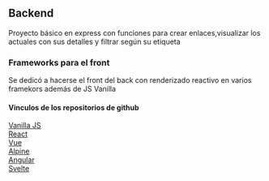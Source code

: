## Backend
Proyecto básico en express con funciones para crear enlaces,visualizar los actuales con sus detalles y filtrar según su etiqueta 


### Frameworks para el front
Se dedicó a hacerse el front del back con renderizado reactivo en varios framekors además de JS Vanilla 

#### Vinculos de los repositorios de github

[Vanilla JS](https://github.com/T-J05/links-Front-JS)  
[React](https://github.com/T-J05/links-Front-React)  
[Vue](https://github.com/T-J05/links-Front-Vue)  
[Alpine](https://github.com/T-J05/links-front-Alpine)  
[Angular](https://github.com/T-J05/links-Front-Angular)  
[Svelte](https://github.com/T-J05/links-svelte)

